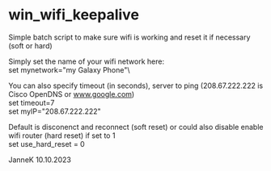 # win_wifi_keepalive
Simple batch script to make sure wifi is working and reset it if necessary (soft or hard)

  Simply set the name of your wifi network here:\
    set mynetwork="my Galaxy Phone"\

  You can also specify timeout (in seconds), server to ping (208.67.222.222 is Cisco OpenDNS or www.google.com)\
  set timeout=7\
  set myIP="208.67.222.222"

  Default is disconenct and reconnect (soft reset) or could also disable enable wifi router (hard reset) if set to 1\
  set use_hard_reset = 0

JanneK
10.10.2023
